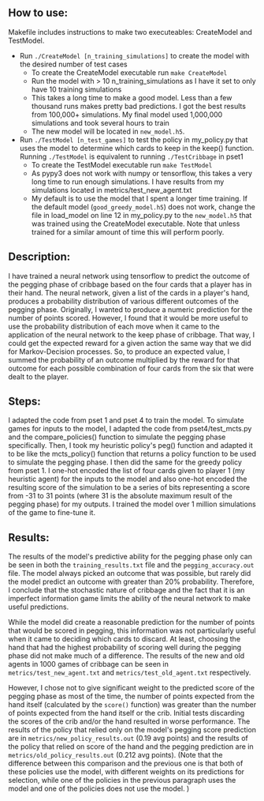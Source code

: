 ## How to use:

Makefile includes instructions to make two executeables: CreateModel and TestModel. 
- Run `./CreateModel [n_training_simulations]` to create the model with the desired number of test cases
    - To create the CreateModel executable run `make CreateModel`
    - Run the model with > 10 n_training_simulations as I have it set to only have 10 training simulations
    - This takes a long time to make a good model. Less than a few thousand runs makes pretty bad predictions.
      I got the best results from 100,000+ simulations. My final model used 1,000,000 simulations and took 
      several hours to train
    - The new model will be located in `new_model.h5`.
- Run `./TestModel [n_test_games]` to test the policy in my_policy.py that uses the model to determine
  which cards to keep in the keep() function. Running `./TestModel` is equivalent to running `./TestCribbage` in 
  pset1
    - To create the TestModel executable run `make TestModel`
    - As pypy3 does not work with numpy or tensorflow, this takes a very long time to run enough simulations.
      I have results from my simulations located in metrics/test_new_agent.txt
    - My default is to use the model that I spent a longer time training. 
      If the default model (`good_greedy_model.h5`) does not work, change the file in load_model 
      on line 12 in my_policy.py to the `new_model.h5` that was trained using the CreateModel 
      executable. Note that unless trained for a similar amount of time this will perform poorly.


## Description:

I have trained a neural network using tensorflow to predict the outcome of the pegging phase of cribbage
based on the four cards that a player has in their hand. The neural network, given a list of the cards in a player's hand, produces a probability distribution of various different outcomes of the pegging phase. Originally, I wanted to produce a numeric prediction for the number of points scored. However, I found that it would be more 
useful to use the probability distribution of each move when it came to the application of the 
neural network to the keep phase of cribbage. That way, I could get the expected reward for a 
given action the same way that we did for Markov-Decision processes. So, to produce an 
expected value, I summed the probability of an outcome multiplied by the reward for that outcome for each possible 
combination of four cards from the six that were dealt to the player. 


## Steps:

I adapted the code from pset 1 and pset 4 to train the model. To simulate games for inputs to the model, I adapted the code from pset4/test_mcts.py and the compare_policies() function to simulate the pegging phase specifically. Then, I took my heuristic policy's peg() function and adapted it to be like the mcts_policy() function that returns a policy function to be used to simulate the pegging phase. I then did the same for the greedy policy from pset 1. I one-hot encoded the list of four cards given to player 1 (my heuristic agent) for the inputs to the model and also one-hot encoded the resulting score of the simulation to be a series 
of bits representing a score from -31 to 31 points (where 31 is the absolute maximum result of the pegging phase) for my outputs.
I trained the model over 1 million simulations of the game to fine-tune it. 


## Results:

The results of the model's predictive ability for the pegging phase only can be seen in both the `training_results.txt` file and the `pegging_accuracy.out` file. The model always picked an outcome that was possible, but rarely did the model predict an outcome with greater than 20% probability. Therefore, I conclude that the stochastic nature of cribbage and the fact that it is an imperfect information game limits the ability of the neural network to make useful predictions. 

While the model did create a reasonable prediction for the number of points that would be scored in pegging,
this information was not particularly useful when it came to deciding which cards to discard. At least, choosing 
the hand that had the highest probability of scoring well during the pegging phase did not make much of a 
difference. The results of the new and old agents in 1000 games of cribbage can be seen in 
`metrics/test_new_agent.txt` and `metrics/test_old_agent.txt` respectively. 

However, I chose not to give significant weight to the predicted score of the pegging phase as most of the time,
the number of points expected from the hand itself (calculated by the `score()` function) was greater than the
number of points expected from the hand itself or the crib. Initial tests discarding the scores of the crib and/or
the hand resulted in worse performance. The results of the policy that relied only on the model's pegging score prediction are in `metrics/new_policy_results.out` (0.19 avg points) and the results of the policy that relied on score of the hand and the pegging prediction are in `metrics/old_policy_results.out` (0.212 avg points). (Note that the difference between this comparison and the previous one is that both of these policies use the model, with different weights on its predictions for selection, while one of the policies in the previous paragraph uses the model and one of the policies does not use the model. )
